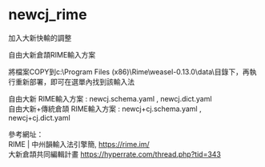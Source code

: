 # newcj_rime
加入大新快輸的調整

自由大新倉頡RIME輸入方案</br>

將檔案COPY到c:\Program Files (x86)\Rime\weasel-0.13.0\data\目錄下，再執行重新部署，即可在選單內找到該輸入法</br>

自由大新 RIME輸入方案 : newcj.schema.yaml , newcj.dict.yaml </br>
自由大新+傳統倉頡 RIME輸入方案 : newcj+cj.schema.yaml , newcj+cj.dict.yaml </br>


參考網址：</br>
RIME | 中州韻輸入法引擎簡, https://rime.im/ </br>
大新倉頡共同編輯計畫 https://hyperrate.com/thread.php?tid=343 </br>
